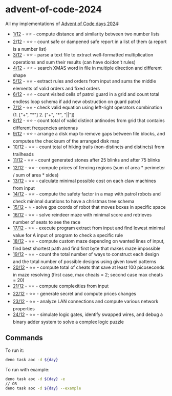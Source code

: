 # advent-of-code-2024

All my implementations of [Advent of Code days 2024](https://adventofcode.com/2024):

- [1/12](days/1/mod.ts) - ⭐⭐ - compute distance and similarity between two number lists
- [2/12](days/2/mod.ts) - ⭐⭐ - count safe or dampened safe report in a list of them (a report is a number list)
- [3/12](days/3/mod.ts) - ⭐⭐ - parse a text file to extract well-formatted multiplication operations and sum their results (can have do/don't rules)
- [4/12](days/4/mod.ts) - ⭐⭐ - search XMAS word in file in multiple direction and different shape
- [5/12](days/5/mod.ts) - ⭐⭐ - extract rules and orders from input and sums the middle elements of valid orders and fixed orders
- [6/12](days/6/mod.ts)  - ⭐⭐ - count visited cells of patrol guard in a grid and count total endless loop schema if add new obstruction on guard patrol
- [7/12](days/7/mod.ts)  - ⭐⭐ - check valid equation using left-right operators combination (1. ["+", "\*"] 2. ["+", "*", "||"])
- [8/12](days/8/mod.ts)  - ⭐⭐ - count total of valid distinct antinodes from grid that contains different frequencies antennas
- [9/12](days/9/mod.ts)  - ⭐⭐ - arrange a disk map to remove gaps between file blocks, and computes the checksum of the arranged disk map
- [10/12](days/10/mod.ts)  - ⭐⭐ - count total of hiking trails (non-distincts and distincts) from trailheads
- [11/12](days/11/mod.ts)  - ⭐⭐ - count generated stones after 25 blinks and after 75 blinks
- [12/12](days/12/mod.ts)  - ⭐⭐ - compute prices of fencing regions (sum of area \* perimeter / sum of area \* sides)
- [13/12](days/13/mod.ts)  - ⭐⭐ - calculate minimal possible cost on each claw machines from input  
- [14/12](days/14/mod.ts)  - ⭐⭐ - compute the safety factor in a map with patrol robots and check minimal durations to have a christmas tree schema
- [15/12](days/15/mod.ts)  - ⭐ - solve gps coords of robot that moves boxes in specific space
- [16/12](days/16/mod.ts)  - ⭐⭐ - solve reindeer maze with minimal score and retrieves number of seats to see the race
- [17/12](days/17/mod.ts)  - ⭐⭐ - execute program extract from input and find lowest minimal value for A input of program to check a specific rule
- [18/12](days/18/mod.ts)  - ⭐⭐ - compute custom maze depending on wanted lines of input, find best shortest path and find first byte that makes maze impossible
- [19/12](days/19/mod.ts)  - ⭐⭐ - count the total number of ways to construct each design and the total number of possible designs using given towel patterns
- [20/12](days/20/mod.ts)  - ⭐⭐ - compute total of cheats that save at least 100 picoseconds in maze resolving (first case, max cheats = 2; second case max cheats = 20)
- [21/12](days/21/mod.ts)  - ⭐⭐ - compute complexities from input
- [22/12](days/22/mod.ts)  - ⭐⭐ - generate secret and compute prices changes
- [23/12](days/23/mod.ts)  - ⭐⭐ - analyze LAN connections and compute various network properties
- [24/12](days/24/mod.ts)  - ⭐⭐ - simulate logic gates, identify swapped wires, and debug a binary adder system to solve a complex logic puzzle

## Commands

To run it:

```sh
deno task aoc -d ${day}
```

To run with example:

```sh
deno task aoc -d ${day} -e
// OR
deno task aoc -d ${day} --example
```
